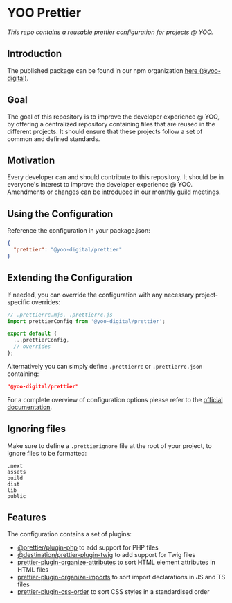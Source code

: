 # YOO Prettier
_This repo contains a reusable prettier configuration for projects @ YOO._

## Introduction
The published package can be found in our npm organization [here (@yoo-digital)](https://www.npmjs.com/org/yoo-digital).

## Goal
The goal of this repository is to improve the developer experience @ YOO, by offering a centralized repository containing files that are reused in the different projects. It should ensure that these projects follow a set of common and defined standards.

## Motivation
Every developer can and should contribute to this repository. It should be in everyone's interest to improve the developer experience @ YOO. Amendments or changes can be introduced in our monthly guild meetings.

## Using the Configuration
Reference the configuration in your package.json:

```json
{
  "prettier": "@yoo-digital/prettier"
}
```

## Extending the Configuration
If needed, you can override the configuration with any necessary project-specific overrides:

```ts
// .prettierrc.mjs, .prettierrc.js
import prettierConfig from '@yoo-digital/prettier';

export default {
  ...prettierConfig,
  // overrides
};
```

Alternatively you can simply define `.prettierrc` or `.prettierrc.json` containing:

```json
"@yoo-digital/prettier"
```

For a complete overview of configuration options please refer to the [official documentation](https://prettier.io/docs/en/configuration).

## Ignoring files
Make sure to define a `.prettierignore` file at the root of your project, to ignore files to be formatted:

```
.next
assets
build
dist
lib
public
```

## Features
The configuration contains a set of plugins:

* [@prettier/plugin-php](https://github.com/prettier/plugin-php) to add support for PHP files
* [@destination/prettier-plugin-twig](https://github.com/wearedestination/prettier-plugin-twig) to add support for Twig files
* [prettier-plugin-organize-attributes](https://github.com/NiklasPor/prettier-plugin-organize-attributes) to sort HTML element attributes in HTML files
* [prettier-plugin-organize-imports](https://github.com/simonhaenisch/prettier-plugin-organize-imports) to sort import declarations in JS and TS files
* [prettier-plugin-css-order](https://github.com/Siilwyn/prettier-plugin-css-order) to sort CSS styles in a standardised order

